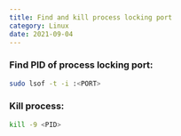 ```yaml
---
title: Find and kill process locking port
category: Linux
date: 2021-09-04
---
```


### Find PID of process locking port:

```sh
sudo lsof -t -i :<PORT>
```

### Kill process:

```sh
kill -9 <PID>
```
